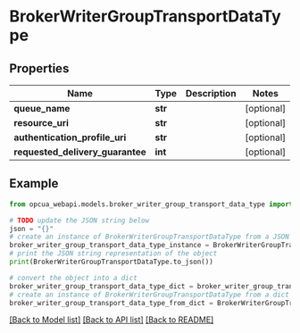 # BrokerWriterGroupTransportDataType


## Properties

Name | Type | Description | Notes
------------ | ------------- | ------------- | -------------
**queue_name** | **str** |  | [optional] 
**resource_uri** | **str** |  | [optional] 
**authentication_profile_uri** | **str** |  | [optional] 
**requested_delivery_guarantee** | **int** |  | [optional] 

## Example

```python
from opcua_webapi.models.broker_writer_group_transport_data_type import BrokerWriterGroupTransportDataType

# TODO update the JSON string below
json = "{}"
# create an instance of BrokerWriterGroupTransportDataType from a JSON string
broker_writer_group_transport_data_type_instance = BrokerWriterGroupTransportDataType.from_json(json)
# print the JSON string representation of the object
print(BrokerWriterGroupTransportDataType.to_json())

# convert the object into a dict
broker_writer_group_transport_data_type_dict = broker_writer_group_transport_data_type_instance.to_dict()
# create an instance of BrokerWriterGroupTransportDataType from a dict
broker_writer_group_transport_data_type_from_dict = BrokerWriterGroupTransportDataType.from_dict(broker_writer_group_transport_data_type_dict)
```
[[Back to Model list]](../README.md#documentation-for-models) [[Back to API list]](../README.md#documentation-for-api-endpoints) [[Back to README]](../README.md)


